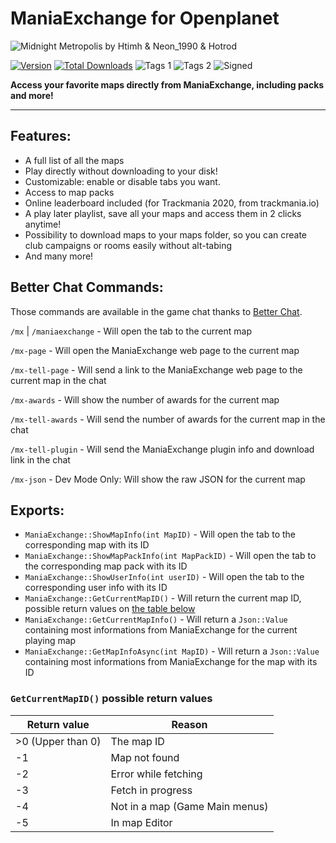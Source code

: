 # ManiaExchange for Openplanet

![Midnight Metropolis by Htimh & Neon_1990 & Hotrod](https://i.imgur.com/Vh0c3S3.png)

[![Version](https://img.shields.io/badge/dynamic/json?color=pink&label=Version&query=version&url=https%3A%2F%2Fopenplanet.dev%2Fapi%2Fplugin%2F154)](https://openplanet.dev/plugin/maniaexchange)
[![Total Downloads](https://img.shields.io/badge/dynamic/json?color=green&label=Downloads&query=downloads&url=https%3A%2F%2Fopenplanet.dev%2Fapi%2Fplugin%2F154)](https://openplanet.dev/plugin/maniaexchange)
![Tags 1](https://img.shields.io/badge/dynamic/json?color=darkgreen&label=Game&query=tags%5B0%5D.name&url=https%3A%2F%2Fopenplanet.dev%2Fapi%2Fplugin%2F154)
![Tags 2](https://img.shields.io/badge/dynamic/json?color=blue&label=Game&query=tags%5B1%5D.name&url=https%3A%2F%2Fopenplanet.dev%2Fapi%2Fplugin%2F154)
![Signed](https://img.shields.io/badge/dynamic/json?color=green&label=Signed&query=signed&url=https%3A%2F%2Fopenplanet.dev%2Fapi%2Fplugin%2F154)

**Access your favorite maps directly from ManiaExchange, including packs and more!**

---

## Features:
- A full list of all the maps
- Play directly without downloading to your disk!
- Customizable: enable or disable tabs you want.
- Access to map packs
- Online leaderboard included (for Trackmania 2020, from trackmania.io)
- A play later playlist, save all your maps and access them in 2 clicks anytime!
- Possibility to download maps to your maps folder, so you can create club campaigns or rooms easily without alt-tabing
- And many more!

## Better Chat Commands:
Those commands are available in the game chat thanks to [Better Chat](https://openplanet.dev/plugin/betterchat).

`/mx` | `/maniaexchange` - Will open the tab to the current map

`/mx-page` - Will open the ManiaExchange web page to the current map

`/mx-tell-page` - Will send a link to the ManiaExchange web page to the current map in the chat

`/mx-awards` - Will show the number of awards for the current map

`/mx-tell-awards` - Will send the number of awards for the current map in the chat

`/mx-tell-plugin` - Will send the ManiaExchange plugin info and download link in the chat


`/mx-json` - Dev Mode Only: Will show the raw JSON for the current map

## Exports:
- `ManiaExchange::ShowMapInfo(int MapID)` - Will open the tab to the corresponding map with its ID
- `ManiaExchange::ShowMapPackInfo(int MapPackID)` - Will open the tab to the corresponding map pack with its ID
- `ManiaExchange::ShowUserInfo(int userID)` - Will open the tab to the corresponding user info with its ID
- `ManiaExchange::GetCurrentMapID()` - Will return the current map ID, possible return values on [the table below](#getcurrentmapid-possible-return-values)
- `ManiaExchange::GetCurrentMapInfo()` - Will return a `Json::Value` containing most informations from ManiaExchange for the current playing map
- `ManiaExchange::GetMapInfoAsync(int MapID)` - Will return a `Json::Value` containing most informations from ManiaExchange for the map with its ID

### `GetCurrentMapID()` possible return values

| Return value      | Reason                         |
|-------------------|--------------------------------|
| >0 (Upper than 0) | The map ID                     |
| -1                | Map not found                  |
| -2                | Error while fetching           |
| -3                | Fetch in progress              |
| -4                | Not in a map (Game Main menus) |
| -5                | In map Editor                  |
